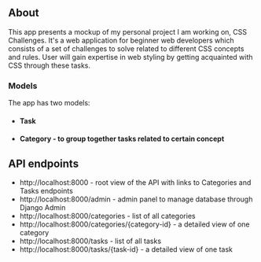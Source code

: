 ## About

This app presents a mockup of my personal project I am working on, CSS Challenges. It's a web application for beginner
web developers which consists of a set of challenges to solve related to different CSS concepts and rules. User will
gain expertise in web styling by getting acquainted with CSS through these tasks. 

### Models

The app has two models:

- #### Task
- #### Category - to group together tasks related to certain concept

## API endpoints

- http://localhost:8000 -  root view of the API with links to Categories and Tasks endpoints
- http://localhost:8000/admin - admin panel to manage database through Django Admin 
- http://localhost:8000/categories - list of all categories
- http://localhost:8000/categories/{category-id} - a detailed view of one category
- http://localhost:8000/tasks - list of all tasks
- http://localhost:8000/tasks/{task-id} - a detailed view of one task